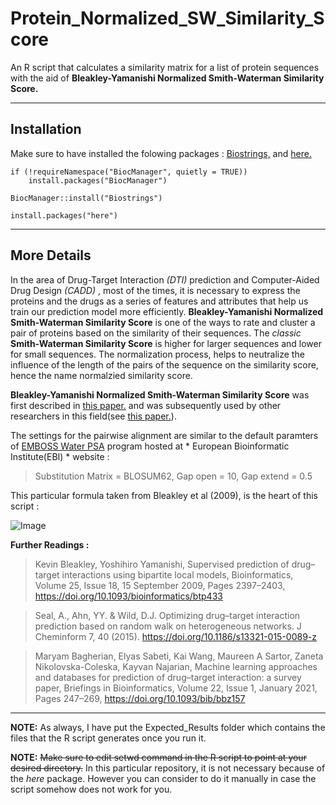 # Protein_Normalized_SW_Similarity_Score
An R script that calculates a similarity matrix for a list of protein sequences with the aid of **Bleakley-Yamanishi Normalized Smith-Waterman Similarity Score.**

-------------------------------------------------------------------------------------------------------------------------------------------------------------
## Installation
Make sure to have installed the folowing packages : [Biostrings,](https://bioconductor.org/packages/release/bioc/html/Biostrings.html) and [here.](https://here.r-lib.org/)

```
if (!requireNamespace("BiocManager", quietly = TRUE))
    install.packages("BiocManager")

BiocManager::install("Biostrings")
```

```
install.packages("here")
```

--------------------------------------------------------------------------------------------------------------------------------------------------------------
## More Details
In the area of Drug-Target Interaction *(DTI)* prediction and Computer-Aided Drug Design *(CADD)* , most of the times, it is necessary to express the proteins and the drugs as a series of features and attributes that help us train our prediction model more efficiently. **Bleakley-Yamanishi Normalized Smith-Waterman Similarity Score** is one of the ways to rate and cluster a pair of proteins based on the similarity of their sequences.
The *classic* **Smith-Waterman Similarity Score** is higher for larger sequences and lower for small sequences. The normalization process, helps to neutralize the influence of the length of the pairs of the sequence on the similarity score, hence the name normalzied similarity score.

**Bleakley-Yamanishi Normalized Smith-Waterman Similarity Score** was first described in [this paper.](https://academic.oup.com/bioinformatics/article/25/18/2397/197654?login=true) and was subsequently used by other researchers in this field(see [this paper.](https://jcheminf.biomedcentral.com/articles/10.1186/s13321-015-0089-z)).

The settings for the pairwise alignment are similar to the default paramters of [EMBOSS Water PSA](https://www.ebi.ac.uk/Tools/psa/emboss_water/) program hosted at * European Bioinformatic Institute(EBI) * website :

>Substitution Matrix = BLOSUM62, Gap open = 10, Gap extend = 0.5

This particular formula taken from Bleakley et al (2009), is the heart of this script :

![Image](https://oup.silverchair-cdn.com/oup/backfile/Content_public/Journal/bioinformatics/25/18/10.1093_bioinformatics_btp433/2/m_btp433i1.gif?Expires=1642746379&Signature=GBLKbo5e6hgLU7cZzKh15lqDSz-P3A~0Xi1BPxEwqQ9FSl1tHOa-DTE5~X5Biq18hL6qQcfMWpR20EboQ8O6B2XO1V1Yrk-rnpkWwpToHtEDsl9~-L1lOVtKU9TNGG5jetBsz81kOJu01oLbEmq~omId9I9n4K1xyOzESDpKRfLTCjMtwXMcJ9CrjElPQn4plaCUn8Nk1r-Osdjw51zZtiBxzOu8VUQzjI9JHLUW9OCQ1CNu0PzYjDfH-PufgJBdetJSyh4dncTxn21qwBDC6Iyu3QPBrkcows-FOZswJ7Ohh3~LZaS9lwfXXSzEpzYXBvGrazXnR~AgpjBWQbqO2w__&Key-Pair-Id=APKAIE5G5CRDK6RD3PGA) 


**Further Readings :**

>Kevin Bleakley, Yoshihiro Yamanishi, Supervised prediction of drug–target interactions using bipartite local models, Bioinformatics, Volume 25, Issue 18, 15 September 2009, Pages 2397–2403, https://doi.org/10.1093/bioinformatics/btp433

>Seal, A., Ahn, YY. & Wild, D.J. Optimizing drug–target interaction prediction based on random walk on heterogeneous networks. J Cheminform 7, 40 (2015). https://doi.org/10.1186/s13321-015-0089-z

>Maryam Bagherian, Elyas Sabeti, Kai Wang, Maureen A Sartor, Zaneta Nikolovska-Coleska, Kayvan Najarian, Machine learning approaches and databases for prediction of drug–target interaction: a survey paper, Briefings in Bioinformatics, Volume 22, Issue 1, January 2021, Pages 247–269, https://doi.org/10.1093/bib/bbz157

----------------------------------------------------------------------------------------------------------------------------------------------------------------
**NOTE:** As always, I have put the Expected_Results folder which contains the files that the R script generates once you run it.

**NOTE:** ~~Make sure to edit setwd command in the R script to point at your desired directory.~~ In this particular repository, it is not necessary because of the *here* package. However you can consider to do it manually in case the script somehow does not work for you.

